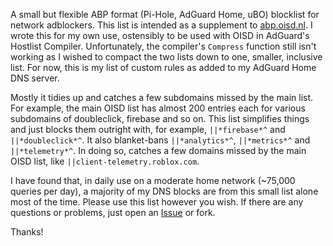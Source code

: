 A small but flexible ABP format (Pi-Hole, AdGuard Home, uBO) blocklist for network adblockers. This list is intended as a supplement to [abp.oisd.nl](https://abp.oisd.nl). I wrote this for my own use, ostensibly to be used with OISD in AdGuard's Hostlist Compiler. Unfortunately, the compiler's `Compress` function still isn't working as I wished to compact the two lists down to one, smaller, inclusive list. For now, this is my list of custom rules as added to my AdGuard Home DNS server.

Mostly it tidies up and catches a few subdomains missed by the main list. For example, the main OISD list has almost 200 entries each for various subdomains of doubleclick, firebase and so on. This list simplifies things and just blocks them outright with, for example, `||*firebase*^` and `||*doubleclick*^`. It also blanket-bans `||*analytics*^`, `||*metrics*^` and `||*telemetry*^`. In doing so, catches a few domains missed by the main OISD list, like `||client-telemetry.roblox.com`.  

I have found that, in daily use on a moderate home network (~75,000 queries per day), a majority of my DNS blocks are from this small list alone most of the time. Please use this list however you wish. If there are any questions or problems, just open an [Issue](https://github.com/RainmakerRaw/Network-Adblock-List/issues) or fork. 

Thanks!
